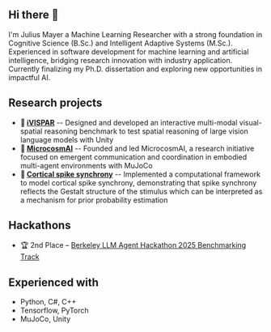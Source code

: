 ## Hi there 👋

I'm Julius Mayer a Machine Learning Researcher with a strong foundation in Cognitive Science (B.Sc.) and Intelligent Adaptive Systems (M.Sc.). Experienced in software development for machine learning and artificial intelligence, bridging research innovation with industry application. Currently finalizing my Ph.D. dissertation and exploring new opportunities in impactful AI.

## Research projects
- **:jigsaw: [iVISPAR](https://github.com/SharkyBamboozle/iVISPAR)** -- Designed and developed an interactive multi-modal visual-spatial reasoning benchmark to test spatial reasoning of large vision language models with Unity
- **:ant: [MicrocosmAI](https://github.com/microcosmAI)** -- Founded and led MicrocosmAI, a research initiative focused on emergent communication and coordination in embodied multi-agent environments with MuJoCo
- **:microscope: [Cortical spike synchrony](https://github.com/SharkyBamboozle/synchrony)** -- Implemented a computational framework to model cortical spike synchrony, demonstrating that spike synchrony reflects the Gestalt structure of the stimulus which can be interpreted as a mechanism for prior probability estimation

## Hackathons
- :trophy: 2nd Place – [Berkeley LLM Agent Hackathon 2025 Benchmarking Track](https://rdi.berkeley.edu/llm-agents-hackathon/)

## Experienced with
- Python, C#, C++
- Tensorflow, PyTorch
- MuJoCo, Unity
